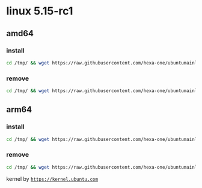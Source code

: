 # linux 5.15-rc1

## amd64

### install
```bash
cd /tmp/ && wget https://raw.githubusercontent.com/hexa-one/ubuntumainline/main/catalog/5.15-rc1/install.sh && chmod +x install.sh && sudo ./install.sh -amd
```
### remove
```bash
cd /tmp/ && wget https://raw.githubusercontent.com/hexa-one/ubuntumainline/main/catalog/5.15-rc1/install.sh && chmod +x install.sh && sudo ./install.sh -r
```
## arm64

### install
```bash
cd /tmp/ && wget https://raw.githubusercontent.com/hexa-one/ubuntumainline/main/catalog/5.15-rc1/install.sh && chmod +x install.sh && sudo ./install.sh -arm
```
### remove
```bash
cd /tmp/ && wget https://raw.githubusercontent.com/hexa-one/ubuntumainline/main/catalog/5.15-rc1/install.sh && chmod +x install.sh && sudo ./install.sh -r
```


kernel by [`https://kernel.ubuntu.com`](https://kernel.ubuntu.com/)
